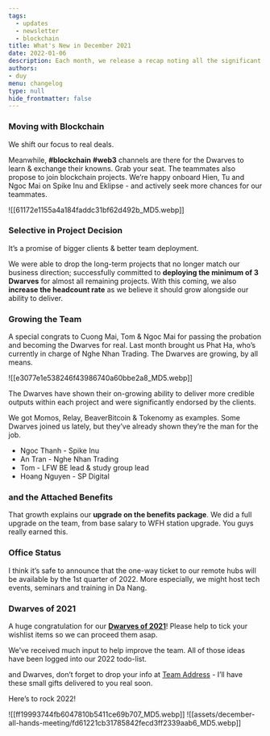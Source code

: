 ```yaml
---
tags: 
  - updates
  - newsletter
  - blockchain
title: What's New in December 2021
date: 2022-01-06
description: Each month, we release a recap noting all the significant changes with our company and our team. December 2022 will go over our growth in blockchain, team members, upgrade on the benefits packages. 
authors: 
- duy
menu: changelog
type: null
hide_frontmatter: false
---
```

### Moving with Blockchain
We shift our focus to real deals. 

Meanwhile, **#blockchain** **#web3** channels are there for the Dwarves to learn & exchange their knowns. Grab your seat.
The teammates also propose to join blockchain projects. We’re happy onboard Hien, Tu and Ngoc Mai on Spike Inu and Eklipse -  and actively seek more chances for our teammates.

![[61172e1155a4a184faddc31bf62d492b_MD5.webp]]

### Selective in Project Decision
It’s a promise of bigger clients & better team deployment.

We were able to drop the long-term projects that no longer match our business direction; successfully committed to **deploying the minimum of 3 Dwarves** for almost all remaining projects. With this coming, we also **increase the headcount rate** as we believe it should grow alongside our ability to deliver.

### Growing the Team
A special congrats to Cuong Mai, Tom & Ngoc Mai for passing the probation and becoming the Dwarves for real. Last month brought us Phat Ha, who’s currently in charge of Nghe Nhan Trading. The Dwarves are growing, by all means. 

![[e3077e1e538246f43986740a60bbe2a8_MD5.webp]]

The Dwarves have shown their on-growing ability to deliver more credible outputs within each project and were significantly endorsed by the clients. 

We got Momos, Relay, BeaverBitcoin & Tokenomy as examples.
Some Dwarves joined us lately, but they’ve already shown they’re the man for the job.

* Ngoc Thanh - Spike Inu
* An Tran - Nghe Nhan Trading
* Tom - LFW BE lead & study group lead
* Hoang Nguyen - SP Digital

### and the Attached Benefits
That growth explains our **upgrade on the benefits package**. We did a full upgrade on the team, from base salary to WFH station upgrade. You guys really earned this. 

### Office Status
I think it’s safe to announce that the one-way ticket to our remote hubs will be available by the 1st quarter of 2022. More especially, we might host tech events, seminars and training in Da Nang.

### Dwarves of 2021
A huge congratulation for our **[Dwarves of 2021](/37bc743333e34e89b93f52147055d17b)**! Please help to tick your wishlist items so we can proceed them asap. 

We’ve received much input to help improve the team. All of those ideas have been logged into our 2022 todo-list. 

and Dwarves, don’t forget to drop your info at [Team Address](https://docs.google.com/spreadsheets/d/1HqwdcSUMXapy8XcQP5xwEuj4yMe75p0FcSmdsF334Hk/edit#gid=1805371046) - I’ll have these small gifts delivered to you real soon.

Here’s to rock 2022!

![[ff19993744fb6047810b5411ce69b707_MD5.webp]]
![[assets/december-all-hands-meeting/fd61221cb31785842fecd3ff2339aab6_MD5.webp]]